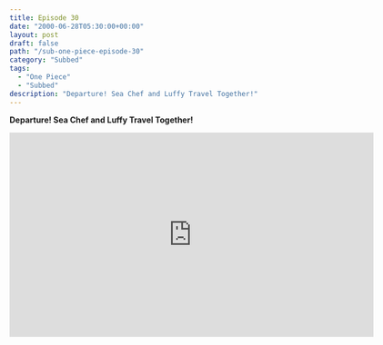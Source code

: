 ```yaml
---
title: Episode 30
date: "2000-06-28T05:30:00+00:00"
layout: post
draft: false
path: "/sub-one-piece-episode-30"
category: "Subbed"
tags:
  - "One Piece"
  - "Subbed"
description: "Departure! Sea Chef and Luffy Travel Together!"
---
```


**Departure! Sea Chef and Luffy Travel Together!**

<iframe width="640" height="360" src="https://www.fembed.com/v/mzvkr7wq1oq" frameborder="0" marginwidth=0 marginheight=0 scrolling=no allowfullscreen></iframe>

